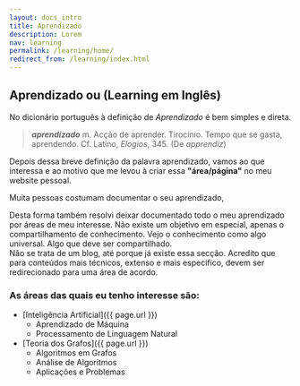 ```yaml
---
layout: docs_intro
title: Aprendizado
description: Lorem
nav: learning
permalink: /learning/home/
redirect_from: /learning/index.html
---
```


##  Aprendizado ou (Learning em Inglês)

No dicionário português à definição de *Aprendizado* é bem simples e direta.

>***aprendizado*** m. Acção de aprender. Tirocínio. Tempo que se gasta, aprendendo. Cf. Latino, *Elogios*, 345. (De *apprendiz*)

Depois dessa breve definição da palavra aprendizado, vamos ao que interessa  e ao motivo que me levou à criar essa **"área/página"** no meu website pessoal.

Muita pessoas costumam documentar o seu aprendizado, 

Desta forma também resolvi deixar documentado todo o meu aprendizado por áreas de meu interesse. Não existe um objetivo em especial, apenas o compartilhamento de conhecimento. Vejo o conhecimento como algo universal. Algo que deve ser compartilhado. <br>
Não se trata de um blog, até porque já existe essa secção. Acredito que para conteúdos mais técnicos, extenso e mais especifico, devem ser redirecionado para uma área de acordo.


### As áreas das quais eu tenho interesse são:

- [Inteligência Artificial]({{ page.url }})
	- Aprendizado de Máquina
	- Processamento de Linguagem Natural
- [Teoria dos Grafos]({{ page.url }})
	- Algoritmos em Grafos
	- Análise de Algoritmos
	- Aplicações e Problemas

